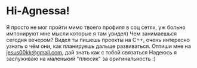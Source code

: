 # Hi-Agnessa!
Я просто не мог пройти мимо твоего профиля в соц сетях, уж больно импонируют мне мысли которые я там увидел)
Чем занимаешься сегодня вечером? Видел ты пишешь проекты на С++, очень интересно узнать о чём они, как планируешь дальше развиваться. Отпиши мне на jesus00kk@gmail.com, дай знать как с тобой связаться
Надеюсь я заслуживаю на маленький "плюсик" за оригинальность :)
